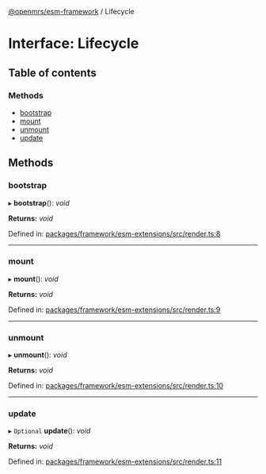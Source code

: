 [@openmrs/esm-framework](../API.md) / Lifecycle

# Interface: Lifecycle

## Table of contents

### Methods

- [bootstrap](lifecycle.md#bootstrap)
- [mount](lifecycle.md#mount)
- [unmount](lifecycle.md#unmount)
- [update](lifecycle.md#update)

## Methods

### bootstrap

▸ **bootstrap**(): *void*

**Returns:** *void*

Defined in: [packages/framework/esm-extensions/src/render.ts:8](https://github.com/openmrs/openmrs-esm-core/blob/master/packages/framework/esm-extensions/src/render.ts#L8)

___

### mount

▸ **mount**(): *void*

**Returns:** *void*

Defined in: [packages/framework/esm-extensions/src/render.ts:9](https://github.com/openmrs/openmrs-esm-core/blob/master/packages/framework/esm-extensions/src/render.ts#L9)

___

### unmount

▸ **unmount**(): *void*

**Returns:** *void*

Defined in: [packages/framework/esm-extensions/src/render.ts:10](https://github.com/openmrs/openmrs-esm-core/blob/master/packages/framework/esm-extensions/src/render.ts#L10)

___

### update

▸ `Optional` **update**(): *void*

**Returns:** *void*

Defined in: [packages/framework/esm-extensions/src/render.ts:11](https://github.com/openmrs/openmrs-esm-core/blob/master/packages/framework/esm-extensions/src/render.ts#L11)
